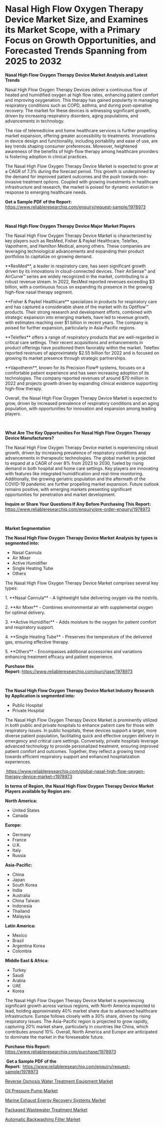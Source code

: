 <p><h1>Nasal High Flow Oxygen Therapy Device Market Size, and Examines its Market Scope, with a Primary Focus on Growth Opportunities, and Forecasted Trends Spanning from 2025 to 2032</h1></p><p><strong>Nasal High Flow Oxygen Therapy Device Market Analysis and Latest Trends</strong></p>
<p><p>Nasal High Flow Oxygen Therapy Devices deliver a continuous flow of heated and humidified oxygen at high flow rates, enhancing patient comfort and improving oxygenation. This therapy has gained popularity in managing respiratory conditions such as COPD, asthma, and during post-operative recovery. The market for these devices is witnessing significant growth, driven by increasing respiratory disorders, aging populations, and advancements in technology.</p><p>The rise of telemedicine and home healthcare services is further propelling market expansion, offering greater accessibility to treatments. Innovations in device design and functionality, including portability and ease of use, are key trends shaping consumer preferences. Moreover, heightened awareness of the benefits of high-flow therapy among healthcare providers is fostering adoption in clinical practices.</p><p>The Nasal High Flow Oxygen Therapy Device Market is expected to grow at a CAGR of 7.3% during the forecast period. This growth is underpinned by the demand for improved patient outcomes and the push towards non-invasive treatment options. Coupled with growing investments in healthcare infrastructure and research, the market is poised for dynamic evolution in response to emerging healthcare needs.</p></p>
<p><strong>Get a Sample PDF of the Report:&nbsp;</strong> <a href="https://www.reliableresearchiq.com/enquiry/request-sample/1978973?utm_campaign=973&utm_medium=2&utm_source=Github&utm_content=ia&utm_term=28032025&utm_id=nasal-high-flow-oxygen-therapy-device">https://www.reliableresearchiq.com/enquiry/request-sample/1978973</a></p>
<p>&nbsp;</p>
<p><strong>Nasal High Flow Oxygen Therapy Device Major Market Players</strong></p>
<p><p>The Nasal High Flow Oxygen Therapy Device Market is characterized by key players such as ResMed, Fisher & Paykel Healthcare, Teleflex, Vapotherm, and Hamilton Medical, among others. These companies are leveraging technological advancements and expanding their product portfolios to capitalize on growing demand.</p><p>**ResMed**, a leader in respiratory care, has seen significant growth driven by its innovations in cloud-connected devices. Their AirSense™ and AirCurve™ series are widely recognized in the market, contributing to a robust revenue stream. In 2022, ResMed reported revenues exceeding $3 billion, with a continuous focus on expanding its presence in the growing high-flow nasal therapy segment.</p><p>**Fisher & Paykel Healthcare** specializes in products for respiratory care and has captured a considerable share of the market with its Optiflow™ products. Their strong research and development efforts, combined with strategic expansion into emerging markets, have led to revenue growth, with estimates reaching over $1 billion in recent years. The company is poised for further expansion, particularly in Asia-Pacific regions.</p><p>**Teleflex** offers a range of respiratory products that are well-regarded in critical care settings. Their recent acquisitions and enhancements in product offerings have positioned them favorably within the market. Teleflex reported revenues of approximately $2.55 billion for 2022 and is focused on growing its market presence through strategic partnerships.</p><p>**Vapotherm**, known for its Precision Flow® systems, focuses on a comfortable patient experience and has seen increasing adoption of its technologies. The company reported revenues of around $70 million in 2022 and projects growth driven by expanding clinical evidence supporting high-flow therapy.</p><p>Overall, the Nasal High Flow Oxygen Therapy Device Market is expected to grow, driven by increased prevalence of respiratory conditions and an aging population, with opportunities for innovation and expansion among leading players.</p></p>
<p>&nbsp;</p>
<p><strong>What Are The Key Opportunities For Nasal High Flow Oxygen Therapy Device Manufacturers?</strong></p>
<p><p>The Nasal High Flow Oxygen Therapy Device market is experiencing robust growth, driven by increasing prevalence of respiratory conditions and advancements in therapeutic technologies. The global market is projected to expand at a CAGR of over 8% from 2023 to 2030, fueled by rising demand in both hospital and home care settings. Key players are innovating with features like integrated humidification and real-time monitoring. Additionally, the growing geriatric population and the aftermath of the COVID-19 pandemic are further propelling market expansion. Future outlook remains positive, with emerging markets presenting significant opportunities for penetration and market development.</p></p>
<p><strong>Inquire or Share Your Questions If Any Before Purchasing This Report:</strong> <a href="https://www.reliableresearchiq.com/enquiry/pre-order-enquiry/1978973?utm_campaign=973&utm_medium=2&utm_source=Github&utm_content=ia&utm_term=28032025&utm_id=nasal-high-flow-oxygen-therapy-device">https://www.reliableresearchiq.com/enquiry/pre-order-enquiry/1978973</a></p>
<p>&nbsp;</p>
<p><strong>Market Segmentation</strong></p>
<p><strong>The Nasal High Flow Oxygen Therapy Device Market Analysis by types is segmented into:</strong></p>
<p><ul><li>Nasal Cannula</li><li>Air Mixer</li><li>Active Humidifier</li><li>Single Heating Tube</li><li>Others</li></ul></p>
<p><p>The Nasal High Flow Oxygen Therapy Device Market comprises several key types: </p><p>1. **Nasal Cannula** - A lightweight tube delivering oxygen via the nostrils. </p><p>2. **Air Mixer** - Combines environmental air with supplemental oxygen for optimal delivery.</p><p>3. **Active Humidifier** - Adds moisture to the oxygen for patient comfort and respiratory support.</p><p>4. **Single Heating Tube** - Preserves the temperature of the delivered gas, ensuring effective therapy.</p><p>5. **Others** - Encompasses additional accessories and variations enhancing treatment efficacy and patient experience.</p></p>
<p><strong>Purchase this Report:&nbsp;</strong><a href="https://www.reliableresearchiq.com/purchase/1978973?utm_campaign=973&utm_medium=2&utm_source=Github&utm_content=ia&utm_term=28032025&utm_id=nasal-high-flow-oxygen-therapy-device">https://www.reliableresearchiq.com/purchase/1978973</a></p>
<p>&nbsp;</p>
<p><strong>The Nasal High Flow Oxygen Therapy Device Market Industry Research by Application is segmented into:</strong></p>
<p><ul><li>Public Hospital</li><li>Private Hospital</li></ul></p>
<p><p>The Nasal High Flow Oxygen Therapy Device Market is prominently utilized in both public and private hospitals to enhance patient care for those with respiratory issues. In public hospitals, these devices support a larger, more diverse patient population, facilitating quick and effective oxygen delivery in emergency and critical care settings. Conversely, private hospitals leverage advanced technology to provide personalized treatment, ensuring improved patient comfort and outcomes. Together, they reflect a growing trend towards efficient respiratory support and enhanced hospitalization experiences.</p></p>
<p><a href="https://www.reliableresearchiq.com/global-nasal-high-flow-oxygen-therapy-device-market-r1978973?utm_campaign=973&utm_medium=2&utm_source=Github&utm_content=ia&utm_term=28032025&utm_id=nasal-high-flow-oxygen-therapy-device">&nbsp;https://www.reliableresearchiq.com/global-nasal-high-flow-oxygen-therapy-device-market-r1978973</a></p>
<p><strong>In terms of Region, the Nasal High Flow Oxygen Therapy Device Market Players available by Region are:</strong></p>
<p>
    <p> <strong> North America: </strong>
        <ul>
            <li>United States</li>
            <li>Canada</li>
        </ul>
        </p> 
    <p> <strong> Europe: </strong>
        <ul>
            <li>Germany</li>
            <li>France</li>
            <li>U.K.</li>
            <li>Italy</li>
            <li>Russia</li>
        </ul>
        </p> 
    <p> <strong> Asia-Pacific: </strong>
        <ul>
            <li>China</li>
            <li>Japan</li>
            <li>South Korea</li>
            <li>India</li>
            <li>Australia</li>
            <li>China Taiwan</li>
            <li>Indonesia</li>
            <li>Thailand</li>
            <li>Malaysia</li>
        </ul>
        </p> 
    <p> <strong> Latin America: </strong>
        <ul>
            <li>Mexico</li>
            <li>Brazil</li>
            <li>Argentina Korea</li>
            <li>Colombia</li>
        </ul>
        </p> 
    <p> <strong> Middle East & Africa: </strong>
        <ul>
            <li>Turkey</li>
            <li>Saudi</li>
            <li>Arabia</li>
            <li>UAE</li>
            <li>Korea</li>
        </ul>
    </p>
    </p>
<p><p>The Nasal High Flow Oxygen Therapy Device Market is experiencing significant growth across various regions, with North America expected to lead, holding approximately 40% market share due to advanced healthcare infrastructure. Europe follows closely with a 30% share, driven by rising respiratory issues. The Asia-Pacific region is projected to grow rapidly, capturing 20% market share, particularly in countries like China, which contributes around 10%. Overall, North America and Europe are anticipated to dominate the market in the foreseeable future.</p></p>
<p><strong>Purchase this Report: </strong><a href="https://www.reliableresearchiq.com/purchase/1978973?utm_campaign=973&utm_medium=2&utm_source=Github&utm_content=ia&utm_term=28032025&utm_id=nasal-high-flow-oxygen-therapy-device">https://www.reliableresearchiq.com/purchase/1978973</a></p>
<p>&nbsp;<strong>Get a Sample PDF of the Report:&nbsp;&nbsp;</strong><a href="https://www.reliableresearchiq.com/enquiry/request-sample/1978973?utm_campaign=973&utm_medium=2&utm_source=Github&utm_content=ia&utm_term=28032025&utm_id=nasal-high-flow-oxygen-therapy-device">https://www.reliableresearchiq.com/enquiry/request-sample/1978973</a></p>
<p><strong></strong></p>
<p><p><a href="https://github.com/ritooesiaba/Market-Research-Report-List-1/blob/main/reverse-osmosis-water-treatment-equipment-market.md?utm_campaign=973&utm_medium=2&utm_source=Github&utm_content=ia&utm_term=28032025&utm_id=nasal-high-flow-oxygen-therapy-device">Reverse Osmosis Water Treatment Equipment Market</a></p><p><a href="https://github.com/raaschadonle/Market-Research-Report-List-1/blob/main/oil-pressure-pump-market.md?utm_campaign=973&utm_medium=2&utm_source=Github&utm_content=ia&utm_term=28032025&utm_id=nasal-high-flow-oxygen-therapy-device">Oil Pressure Pump Market</a></p><p><a href="https://github.com/palenjeppecd/Market-Research-Report-List-1/blob/main/marine-exhaust-energy-recovery-systems-market.md?utm_campaign=973&utm_medium=2&utm_source=Github&utm_content=ia&utm_term=28032025&utm_id=nasal-high-flow-oxygen-therapy-device">Marine Exhaust Energy Recovery Systems Market</a></p><p><a href="https://github.com/aarajlyre/Market-Research-Report-List-1/blob/main/packaged-wastewater-treatment-market.md?utm_campaign=973&utm_medium=2&utm_source=Github&utm_content=ia&utm_term=28032025&utm_id=nasal-high-flow-oxygen-therapy-device">Packaged Wastewater Treatment Market</a></p><p><a href="https://github.com/sawrovpipolo/Market-Research-Report-List-1/blob/main/automatic-backwashing-filter-market.md?utm_campaign=973&utm_medium=2&utm_source=Github&utm_content=ia&utm_term=28032025&utm_id=nasal-high-flow-oxygen-therapy-device">Automatic Backwashing Filter Market</a></p></p>